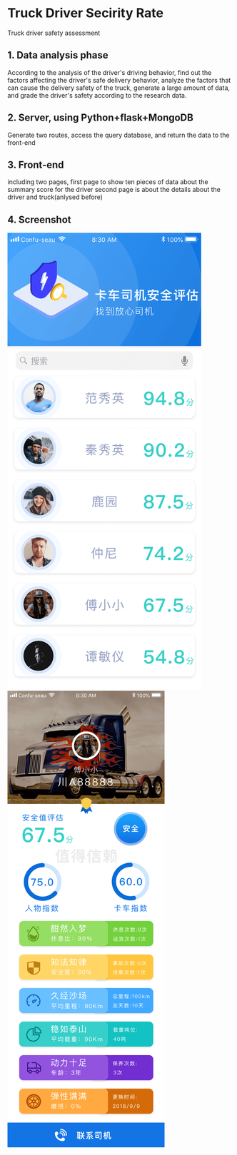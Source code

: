 # Truck Driver Secirity Rate 
Truck driver safety assessment

## 1. Data analysis phase
According to the analysis of the driver's driving behavior, find out the factors affecting the driver's safe delivery behavior, analyze the factors that can cause the delivery safety of the truck, generate a large amount of data, and grade the driver's safety according to the research data.

## 2. Server, using Python+flask+MongoDB
Generate two routes, access the query database, and return the data to the front-end

## 3. Front-end
including two pages, first page to show ten pieces of data about the summary score for the driver
second page is about the details about the driver and truck(anlysed before)

## 4. Screenshot
![](Info/index.png)
![](Info/detail.png)
